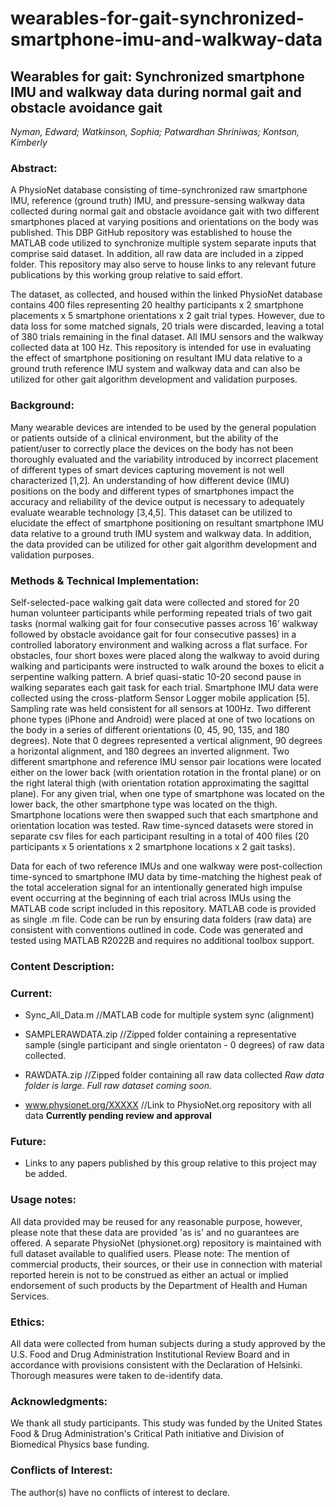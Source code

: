 # wearables-for-gait-synchronized-smartphone-imu-and-walkway-data

## Wearables for gait: Synchronized smartphone IMU and walkway data during normal gait and obstacle avoidance gait 

*Nyman, Edward; Watkinson, Sophia; Patwardhan Shriniwas; Kontson, Kimberly*

### Abstract: 
A PhysioNet database consisting of time-synchronized raw smartphone IMU, reference (ground truth) IMU, and pressure-sensing walkway data collected during normal gait and obstacle avoidance gait with two different smartphones placed at varying positions and orientations on the body was published.  This DBP GitHub repository was established to house the MATLAB code utilized to synchronize multiple system separate inputs that comprise said dataset. In addition, all raw data are included in a zipped folder. This repository may also serve to house links to any relevant future publications by this working group relative to said effort.  

The dataset, as collected, and housed within the linked PhysioNet database contains 400 files representing 20 healthy participants x 2 smartphone placements x 5 smartphone orientations x 2 gait trial types. However, due to data loss for some matched signals, 20 trials were discarded, leaving a total of 380 trials remaining in the final dataset. All IMU sensors and the walkway collected data at 100 Hz. This repository is intended for use in evaluating the effect of smartphone positioning on resultant IMU data relative to a ground truth reference IMU system and walkway data and can also be utilized for other gait algorithm development and validation purposes.
 
### Background:
Many wearable devices are intended to be used by the general population or patients outside of a clinical environment, but the ability of the patient/user to correctly place the devices on the body has not been thoroughly evaluated and the variability introduced by incorrect placement of different types of smart devices capturing movement is not well characterized [1,2].  An understanding of how different device (IMU) positions on the body and different types of smartphones impact the accuracy and reliability of the device output is necessary to adequately evaluate wearable technology [3,4,5]. This dataset can be utilized to elucidate the effect of smartphone positioning on resultant smartphone IMU data relative to a ground truth IMU system and walkway data.  In addition, the data provided can be utilized for other gait algorithm development and validation purposes.
 
### Methods & Technical Implementation:
Self-selected-pace walking gait data were collected and stored for 20 human volunteer participants while performing repeated trials of two gait tasks (normal walking gait for four consecutive passes across 16’ walkway followed by obstacle avoidance gait for four consecutive passes) in a controlled laboratory environment and walking across a flat surface. For obstacles, four short boxes were placed along the walkway to avoid during walking and participants were instructed to walk around the boxes to elicit a serpentine walking pattern. A brief quasi-static 10-20 second pause in walking separates each gait task for each trial.  Smartphone IMU data were collected using the cross-platform Sensor Logger mobile application [5].  Sampling rate was held consistent for all sensors at 100Hz.  Two different phone types (iPhone and Android) were placed at one of two locations on the body in a series of different orientations (0, 45, 90, 135, and 180 degrees).  Note that 0 degrees represented a vertical alignment, 90 degrees a horizontal alignment, and 180 degrees an inverted alignment. Two different smartphone and reference IMU sensor pair locations were located either on the lower back (with orientation rotation in the frontal plane) or on the right lateral thigh (with orientation rotation approximating the sagittal plane).  For any given trial, when one type of smartphone was located on the lower back, the other smartphone type was located on the thigh. Smartphone locations were then swapped such that each smartphone and orientation location was tested. Raw time-synced datasets were stored in separate csv files for each participant resulting in a total of 400 files (20 participants x 5 orientations x 2 smartphone locations x 2 gait tasks). 

Data for each of two reference IMUs and one walkway were post-collection time-synced to smartphone IMU data by time-matching the highest peak of the total acceleration signal for an intentionally generated high impulse event occurring at the beginning of each trial across IMUs using the MATLAB code script included in this repository.   MATLAB code is provided as single .m file. Code can be run by ensuring data folders (raw data) are consistent with conventions outlined in code. Code was generated and tested using MATLAB R2022B and requires no additional toolbox support.

### Content Description:  

### Current:

- Sync_All_Data.m                    //MATLAB code for multiple system sync (alignment)

- SAMPLERAWDATA.zip                  //Zipped folder containing a representative sample (single participant and single orientaton - 0 degrees) of raw data collected.

- RAWDATA.zip	                       //Zipped folder containing all raw data collected  *Raw data folder is large. Full raw dataset coming soon.*

- www.physionet.org/XXXXX            //Link to PhysioNet.org repository with all data **Currently pending review and approval**


### Future:

- Links to any papers published by this group relative to this project may be added.


### Usage notes: 
All data provided may be reused for any reasonable purpose, however, please note that these data are provided 'as is' and no guarantees are offered.   A separate PhysioNet (physionet.org) repository is maintained with full dataset available to qualified users. Please note: The mention of commercial products, their sources, or their use in connection with material reported herein is not to be construed as either an actual or implied endorsement of such products by the Department of Health and Human Services.

### Ethics: 
All data were collected from human subjects during a study approved by the U.S. Food and Drug Administration Institutional Review Board and in accordance with provisions consistent with the Declaration of Helsinki. Thorough measures were taken to de-identify data.  
  
### Acknowledgments:  
We thank all study participants. This study was funded by the United States Food & Drug Administration's Critical Path initiative and Division of Biomedical Physics base funding.
 
### Conflicts of Interest: 
The author(s) have no conflicts of interest to declare.
